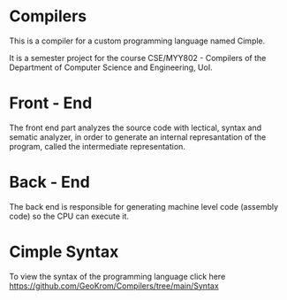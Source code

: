 # Compilers

This is a compiler for a custom programming language named Cimple.

It is a semester project for the course CSE/MYY802 - Compilers of the Department of Computer Science and Engineering, UoI.

# Front - End

The front end part analyzes the source code with lectical, syntax and sematic analyzer, in order to generate an internal
represantation of the program, called the intermediate representation.

# Back - End

The back end is responsible for generating machine level code (assembly code) so the CPU can execute it.

# Cimple Syntax 

To view the syntax of the programming language click here https://github.com/GeoKrom/Compilers/tree/main/Syntax
